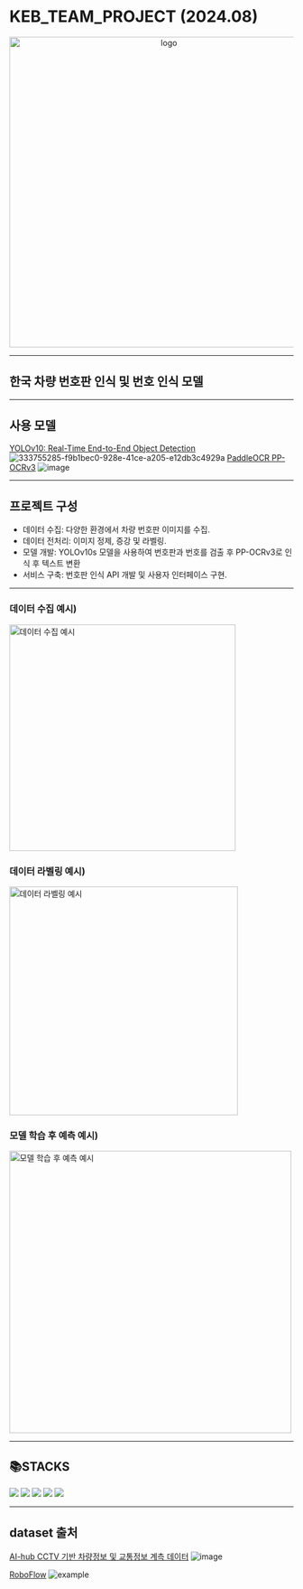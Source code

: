 <h1>KEB_TEAM_PROJECT (2024.08)</h1>
<div align="center">
  <img width="550" alt="logo" src="https://github.com/user-attachments/assets/ce0ec293-d067-48e1-96bf-866d22f40edc">
</div>

---
## 한국 차량 번호판 인식 및 번호 인식 모델 
---
## 사용 모델
[YOLOv10: Real-Time End-to-End Object Detection](https://github.com/THU-MIG/yolov10)
![333755285-f9b1bec0-928e-41ce-a205-e12db3c4929a](https://github.com/user-attachments/assets/2699db02-6fe9-405a-9fb4-163de80efbd9)
[PaddleOCR PP-OCRv3](https://github.com/PaddlePaddle/PaddleOCR)
![image](https://github.com/user-attachments/assets/f4a892c0-3b18-4db8-b21d-62079cc7fc08)

---
## 프로젝트 구성
- 데이터 수집: 다양한 환경에서 차량 번호판 이미지를 수집.
- 데이터 전처리: 이미지 정제, 증강 및 라벨링.
- 모델 개발: YOLOv10s 모델을 사용하여 번호판과 번호를 검출 후 PP-OCRv3로 인식 후 텍스트 변환
- 서비스 구축: 번호판 인식 API 개발 및 사용자 인터페이스 구현.
---
### 데이터 수집 예시)

<img width="401" alt="데이터 수집 예시" src="https://github.com/user-attachments/assets/b8f81a3b-2449-4412-86c8-99c17bb06cc6">

### 데이터 라벨링 예시)

<img width="405" alt="데이터 라벨링 예시" src="https://github.com/user-attachments/assets/071bcfbe-252c-4ff6-a412-004b3880d363">

### 모델 학습 후 예측 예시)

<img width="500" alt="모델 학습 후 예측 예시" src="https://github.com/user-attachments/assets/f8a021f8-75e1-4d55-8195-bd0fa9b925bd">

---

<div align=Left><h2>📚STACKS</h2></div>
<img src="https://img.shields.io/badge/python-3776AB?style=for-the-badge&logo=python&logoColor=white"> 
<img src="https://img.shields.io/badge/pytorch-EE4C2C?style=for-the-badge&logo=pytorch&logoColor=white"> 
<img src="https://img.shields.io/badge/opencv-5C3EE8?style=for-the-badge&logo=opencv&logoColor=white"> 
<img src="https://img.shields.io/badge/flask-000000?style=for-the-badge&logo=flask&logoColor=white"> 
<img src="https://img.shields.io/badge/django-092E20?style=for-the-badge&logo=django&logoColor=white">


---
## 
## dataset 출처
[AI-hub CCTV 기반 차량정보 및 교통정보 계측 데이터](https://www.aihub.or.kr/aihubdata/data/view.do?currMenu=115&topMenu=100&dataSetSn=71573)
![image](https://github.com/user-attachments/assets/71ad06bd-8bdf-411e-b145-e73d850657c6)

[RoboFlow](https://universe.roboflow.com/university-of-toronto-xho85/numberdetection-eppfj)
![example](https://github.com/user-attachments/assets/9181b5d5-5885-47ef-ac89-17074040f903)
